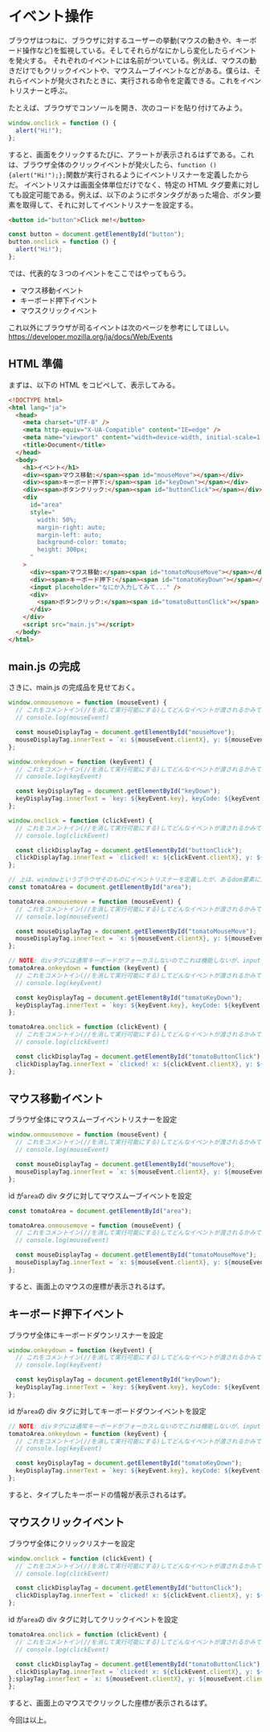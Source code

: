 # イベント操作

ブラウザはつねに、ブラウザに対するユーザーの挙動(マウスの動きや、キーボード操作など)を監視している。そしてそれらがなにかしら変化したらイベントを発火する。
それぞれのイベントには名前がついている。例えば、マウスの動きだけでもクリックイベントや、マウスムーブイベントなどがある。僕らは、それらイベントが発火されたときに、実行される命令を定義できる。これをイベントリスナーと呼ぶ。

たとえば、ブラウザでコンソールを開き、次のコードを貼り付けてみよう。

```js
window.onclick = function () {
  alert("Hi!");
};
```

すると、画面をクリックするたびに、アラートが表示されるはずである。これは、ブラウザ全体のクリックイベントが発火したら、`function () {alert("Hi!");};`関数が実行されるようにイベントリスナーを定義したからだ。
イベントリスナは画面全体単位だけでなく、特定の HTML タグ要素に対しても設定可能である。例えば、以下のようにボタンタグがあった場合、ボタン要素を取得して、それに対してイベントリスナーを設定する。

```html
<button id="button">Click me!</button>
```

```js
const button = document.getElementById("button");
button.onclick = function () {
  alert("Hi!");
};
```

では、代表的な３つのイベントをここではやってもらう。

- マウス移動イベント
- キーボード押下イベント
- マウスクリックイベント

これ以外にブラウザが司るイベントは次のページを参考にしてほしい。
https://developer.mozilla.org/ja/docs/Web/Events

## HTML 準備

まずは、以下の HTML をコピペして、表示してみる。

```html
<!DOCTYPE html>
<html lang="ja">
  <head>
    <meta charset="UTF-8" />
    <meta http-equiv="X-UA-Compatible" content="IE=edge" />
    <meta name="viewport" content="width=device-width, initial-scale=1.0" />
    <title>Document</title>
  </head>
  <body>
    <h1>イベント</h1>
    <div><span>マウス移動:</span><span id="mouseMove"></span></div>
    <div><span>キーボード押下:</span><span id="keyDown"></span></div>
    <div><span>ボタンクリック:</span><span id="buttonClick"></span></div>
    <div
      id="area"
      style="
        width: 50%;
        margin-right: auto;
        margin-left: auto;
        background-color: tomato;
        height: 300px;
      "
    >
      <div><span>マウス移動:</span><span id="tomatoMouseMove"></span></div>
      <div><span>キーボード押下:</span><span id="tomatoKeyDown"></span></div>
      <input placeholder="なにか入力してみて..." />
      <div>
        <span>ボタンクリック:</span><span id="tomatoButtonClick"></span>
      </div>
    </div>
    <script src="main.js"></script>
  </body>
</html>
```

## main.js の完成

さきに、main.js の完成品を見せておく。

```js
window.onmousemove = function (mouseEvent) {
  // これをコメントイン(//を消して実行可能にする)してどんなイベントが渡されるかみてみよう
  // console.log(mouseEvent)

  const mouseDisplayTag = document.getElementById("mouseMove");
  mouseDisplayTag.innerText = `x: ${mouseEvent.clientX}, y: ${mouseEvent.clientY}`;
};

window.onkeydown = function (keyEvent) {
  // これをコメントイン(//を消して実行可能にする)してどんなイベントが渡されるかみてみよう
  // console.log(keyEvent)

  const keyDisplayTag = document.getElementById("keyDown");
  keyDisplayTag.innerText = `key: ${keyEvent.key}, keyCode: ${keyEvent.keyCode}`;
};

window.onclick = function (clickEvent) {
  // これをコメントイン(//を消して実行可能にする)してどんなイベントが渡されるかみてみよう
  // console.log(clickEvent)

  const clickDisplayTag = document.getElementById("buttonClick");
  clickDisplayTag.innerText = `clicked! x: ${clickEvent.clientX}, y: ${clickEvent.clientY}`;
};

// 上は、windowというブラウザそのものにイベントリスナーを定義したが、あるdom要素に対して定義することもできる。
const tomatoArea = document.getElementById("area");

tomatoArea.onmousemove = function (mouseEvent) {
  // これをコメントイン(//を消して実行可能にする)してどんなイベントが渡されるかみてみよう
  // console.log(mouseEvent)

  const mouseDisplayTag = document.getElementById("tomatoMouseMove");
  mouseDisplayTag.innerText = `x: ${mouseEvent.clientX}, y: ${mouseEvent.clientY}`;
};

// NOTE: divタグには通常キーボードがフォーカスしないのでこれは機能しないが、inputタグがあればキーボードがフォーカスするため機能する。
tomatoArea.onkeydown = function (keyEvent) {
  // これをコメントイン(//を消して実行可能にする)してどんなイベントが渡されるかみてみよう
  // console.log(keyEvent)

  const keyDisplayTag = document.getElementById("tomatoKeyDown");
  keyDisplayTag.innerText = `key: ${keyEvent.key}, keyCode: ${keyEvent.keyCode}`;
};

tomatoArea.onclick = function (clickEvent) {
  // これをコメントイン(//を消して実行可能にする)してどんなイベントが渡されるかみてみよう
  // console.log(clickEvent)

  const clickDisplayTag = document.getElementById("tomatoButtonClick");
  clickDisplayTag.innerText = `clicked! x: ${clickEvent.clientX}, y: ${clickEvent.clientY}`;
};
```

## マウス移動イベント

ブラウザ全体にマウスムーブイベントリスナーを設定

```js
window.onmousemove = function (mouseEvent) {
  // これをコメントイン(//を消して実行可能にする)してどんなイベントが渡されるかみてみよう
  // console.log(mouseEvent)

  const mouseDisplayTag = document.getElementById("mouseMove");
  mouseDisplayTag.innerText = `x: ${mouseEvent.clientX}, y: ${mouseEvent.clientY}`;
};
```

id が`area`の div タグに対してマウスムーブイベントを設定

```js
const tomatoArea = document.getElementById("area");

tomatoArea.onmousemove = function (mouseEvent) {
  // これをコメントイン(//を消して実行可能にする)してどんなイベントが渡されるかみてみよう
  // console.log(mouseEvent)

  const mouseDisplayTag = document.getElementById("tomatoMouseMove");
  mouseDisplayTag.innerText = `x: ${mouseEvent.clientX}, y: ${mouseEvent.clientY}`;
};
```

すると、画面上のマウスの座標が表示されるはず。

## キーボード押下イベント

ブラウザ全体にキーボードダウンリスナーを設定

```js
window.onkeydown = function (keyEvent) {
  // これをコメントイン(//を消して実行可能にする)してどんなイベントが渡されるかみてみよう
  // console.log(keyEvent)

  const keyDisplayTag = document.getElementById("keyDown");
  keyDisplayTag.innerText = `key: ${keyEvent.key}, keyCode: ${keyEvent.keyCode}`;
};
```

id が`area`の div タグに対してキーボードダウンイベントを設定

```js
// NOTE: divタグには通常キーボードがフォーカスしないのでこれは機能しないが、inputタグがあればキーボードがフォーカスするため機能する。
tomatoArea.onkeydown = function (keyEvent) {
  // これをコメントイン(//を消して実行可能にする)してどんなイベントが渡されるかみてみよう
  // console.log(keyEvent)

  const keyDisplayTag = document.getElementById("tomatoKeyDown");
  keyDisplayTag.innerText = `key: ${keyEvent.key}, keyCode: ${keyEvent.keyCode}`;
};
```

すると、タイプしたキーボードの情報が表示されるはず。

## マウスクリックイベント

ブラウザ全体にクリックリスナーを設定

```js
window.onclick = function (clickEvent) {
  // これをコメントイン(//を消して実行可能にする)してどんなイベントが渡されるかみてみよう
  // console.log(clickEvent)

  const clickDisplayTag = document.getElementById("buttonClick");
  clickDisplayTag.innerText = `clicked! x: ${clickEvent.clientX}, y: ${clickEvent.clientY}`;
};
```

id が`area`の div タグに対してクリックイベントを設定

```js
tomatoArea.onclick = function (clickEvent) {
  // これをコメントイン(//を消して実行可能にする)してどんなイベントが渡されるかみてみよう
  // console.log(clickEvent)

  const clickDisplayTag = document.getElementById("tomatoButtonClick");
  clickDisplayTag.innerText = `clicked! x: ${clickEvent.clientX}, y: ${clickEvent.clientY}`;
};splayTag.innerText = `x: ${mouseEvent.clientX}, y: ${mouseEvent.clientY}`;
};
```

すると、画面上のマウスでクリックした座標が表示されるはず。

今回は以上。
